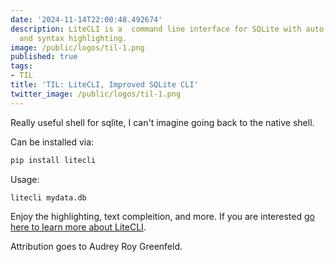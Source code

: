 ```yaml
---
date: '2024-11-14T22:00:48.492674'
description: LiteCLI is a  command line interface for SQLite with auto-completion
  and syntax highlighting.
image: /public/logos/til-1.png
published: true
tags:
- TIL
title: 'TIL: LiteCLI, Improved SQLite CLI'
twitter_image: /public/logos/til-1.png
---
```


Really useful shell for sqlite, I can't imagine going back to the native shell. 

Can be installed via:

```sh
pip install litecli
```

Usage:

```sh
litecli mydata.db
```

Enjoy the highlighting, text compleition, and more. If you are interested [go here to learn more about LiteCLI](https://litecli.com/).

Attribution goes to Audrey Roy Greenfeld.